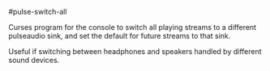 #pulse-switch-all

Curses program for the console to switch all playing streams to a different pulseaudio sink, and set the default for future streams to that sink.

Useful if switching between headphones and speakers handled by different sound devices.
